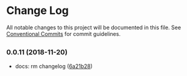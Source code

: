 # Change Log

All notable changes to this project will be documented in this file.
See [Conventional Commits](https://conventionalcommits.org) for commit guidelines.

## <small>0.0.11 (2018-11-20)</small>

* docs: rm changelog ([6a21b28](https://github.com/BarryYan/nsp/commit/6a21b28))
